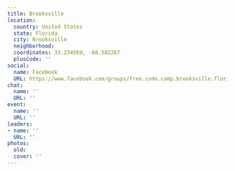 ```yaml
---
title: Brooksville
location:
  country: United States
  state: Florida
  city: Brooksville
  neighborhood: 
  coordinates: 33.234569, -88.582267
  plusCode: ''
social:
  name: Facebook
  URL: https://www.facebook.com/groups/free.code.camp.brooksville.florida
chat:
  name: ''
  URL: ''
event:
  name: ''
  URL: ''
leaders:
- name: ''
  URL: ''
photos:
  old: 
  cover: ''
---
```

